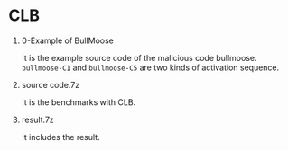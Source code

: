 # CLB

1. 0-Example of BullMoose

    It is the example source code of the malicious code bullmoose.
    `bullmoose-C1` and `bullmoose-C5` are two kinds of activation sequence.

2. source code.7z

    It is the benchmarks with CLB.

3. result.7z

    It includes the result.